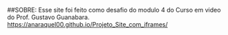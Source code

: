 ##SOBRE:
Esse site foi feito como desafio do modulo 4 do Curso em video do Prof. Gustavo Guanabara.
https://anaraquel00.github.io/Projeto_Site_com_iframes/
